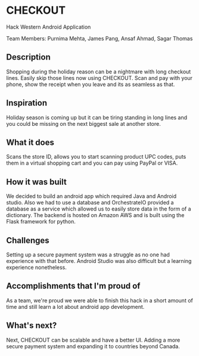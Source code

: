 # CHECKOUT
Hack Western Android Application

Team Members: Purnima Mehta, James Pang, Ansaf Ahmad, Sagar Thomas

## Description
Shopping during the holiday reason can be a nightmare with long checkout lines. 
Easily skip those lines now using CHECKOUT. Scan and pay with your phone, show the receipt when you leave and its as seamless as that.

## Inspiration
Holiday season is coming up but it can be tiring standing in long lines and you could be missing on the next biggest sale at another store.

## What it does
Scans the store ID, allows you to start scanning product UPC codes, puts them in a virtual shopping cart and you can pay using PayPal or VISA.

## How it was built
We decided to build an android app which required Java and Android studio. Also we had to use a database and OrchestrateIO provided a database as a service which allowed us to easily store data in the form of a dictionary. The backend is hosted on Amazon AWS and is built using the Flask framework for python.

## Challenges
Setting up a secure payment system was a struggle as no one had experience with that before. Android Studio was also difficult but a learning experience nonetheless.

## Accomplishments that I'm proud of
As a team, we're proud we were able to finish this hack in a short amount of time and still learn a lot about android app development.

## What's next?
Next, CHECKOUT can be scalable and have a better UI. Adding a more secure payment system and expanding it to countries beyond Canada.
